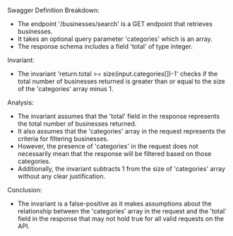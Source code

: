 Swagger Definition Breakdown:
- The endpoint '/businesses/search' is a GET endpoint that retrieves businesses.
- It takes an optional query parameter 'categories' which is an array.
- The response schema includes a field 'total' of type integer.

Invariant:
- The invariant 'return.total >= size(input.categories[])-1' checks if the total number of businesses returned is greater than or equal to the size of the 'categories' array minus 1.

Analysis:
- The invariant assumes that the 'total' field in the response represents the total number of businesses returned.
- It also assumes that the 'categories' array in the request represents the criteria for filtering businesses.
- However, the presence of 'categories' in the request does not necessarily mean that the response will be filtered based on those categories.
- Additionally, the invariant subtracts 1 from the size of 'categories' array without any clear justification.

Conclusion:
- The invariant is a false-positive as it makes assumptions about the relationship between the 'categories' array in the request and the 'total' field in the response that may not hold true for all valid requests on the API.
